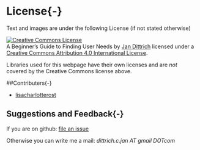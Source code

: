 # License{-}

Text and images are under the following License (if not stated otherwise)

 <a rel="license" href="http://creativecommons.org/licenses/by/4.0/"><img alt="Creative Commons License" style="border-width:0" src="https://i.creativecommons.org/l/by/4.0/88x31.png" /></a><br /><span xmlns:dct="http://purl.org/dc/terms/" property="dct:title">A Beginner’s Guide to Finding User Needs</span> by <a xmlns:cc="http://creativecommons.org/ns#" href="https://github.com/jdittrich" property="cc:attributionName" rel="cc:attributionURL">Jan Dittrich</a>  licensed under a  <a rel="license" href="http://creativecommons.org/licenses/by/4.0/">Creative Commons Attribution 4.0 International License</a>.

Libraries used for this webpage have their own licenses and are *not* covered by the Creative Commons license above.

##Contributers{-}

* [lisacharlotterost](https://github.com/lisacharlotterost)

## Suggestions and Feedback{-}

If you are  on github: [file an issue](https://github.com/jdittrich/userNeedResearchBook/issues)

Otherwise you can write me a mail: *dittrich.c.jan AT gmail DOTcom*
